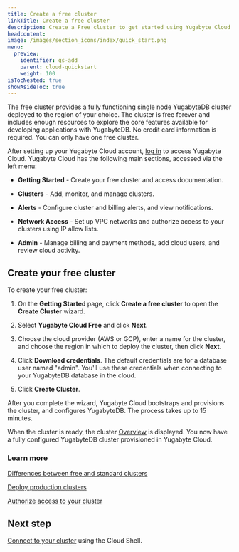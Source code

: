 ```yaml
---
title: Create a free cluster
linkTitle: Create a free cluster
description: Create a Free cluster to get started using Yugabyte Cloud.
headcontent:
image: /images/section_icons/index/quick_start.png
menu:
  preview:
    identifier: qs-add
    parent: cloud-quickstart
    weight: 100
isTocNested: true
showAsideToc: true
---
```


The free cluster provides a fully functioning single node YugabyteDB cluster deployed to the region of your choice. The cluster is free forever and includes enough resources to explore the core features available for developing applications with YugabyteDB. No credit card information is required. You can only have one free cluster.

After setting up your Yugabyte Cloud account, [log in](https://cloud.yugabyte.com/login) to access Yugabyte Cloud. Yugabyte Cloud has the following main sections, accessed via the left menu:

- **Getting Started** - Create your free cluster and access documentation.

- **Clusters** - Add, monitor, and manage clusters.

- **Alerts** - Configure cluster and billing alerts, and view notifications.

- **Network Access** - Set up VPC networks and authorize access to your clusters using IP allow lists.

- **Admin** - Manage billing and payment methods, add cloud users, and review cloud activity.

## Create your free cluster

To create your free cluster:

1. On the **Getting Started** page, click **Create a free cluster** to open the **Create Cluster** wizard.

1. Select **Yugabyte Cloud Free** and click **Next**.

1. Choose the cloud provider (AWS or GCP), enter a name for the cluster, and choose the region in which to deploy the cluster, then click **Next**.

1. Click **Download credentials**. The default credentials are for a database user named "admin". You'll use these credentials when connecting to your YugabyteDB database in the cloud.

1. Click **Create Cluster**.

After you complete the wizard, Yugabyte Cloud bootstraps and provisions the cluster, and configures YugabyteDB. The process takes up to 15 minutes.

When the cluster is ready, the cluster [Overview](../../cloud-monitor/overview/) is displayed. You now have a fully configured YugabyteDB cluster provisioned in Yugabyte Cloud.

### Learn more

[Differences between free and standard clusters](../../cloud-faq/#what-are-the-differences-between-free-and-standard-clusters)

[Deploy production clusters](../../cloud-basics/)

[Authorize access to your cluster](../../cloud-secure-clusters/add-connections/)

## Next step

[Connect to your cluster](../qs-connect/) using the Cloud Shell.
